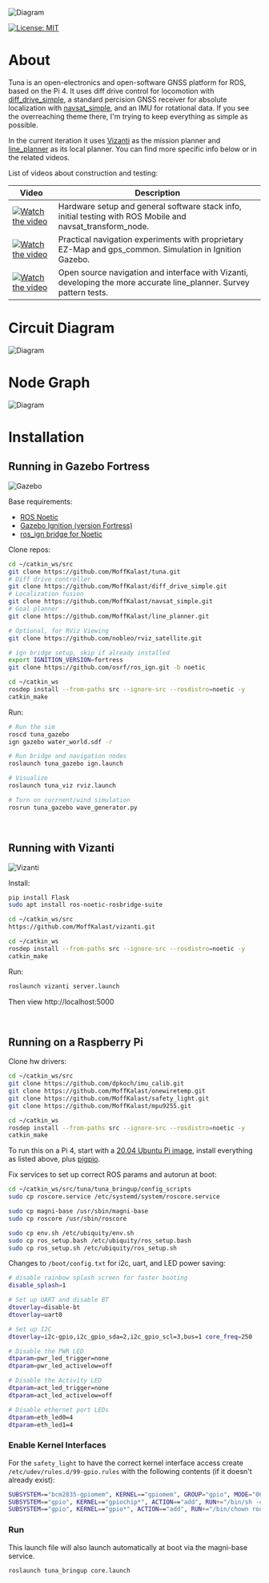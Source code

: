 ![Diagram](tuna_description/img/image.png)

[![License: MIT](https://img.shields.io/badge/License-MIT-yellow.svg)](https://opensource.org/licenses/MIT)

# About

Tuna is an open-electronics and open-software GNSS platform for ROS, based on the Pi 4. It uses diff drive control for locomotion with [diff_drive_simple](https://github.com/MoffKalast/diff_drive_simple), a standard percision GNSS receiver for absolute localization with [navsat_simple](https://github.com/MoffKalast/navsat_simple), and an IMU for rotational data. If you see the overreaching theme there, I'm trying to keep everything as simple as possible.

In the current iteration it uses [Vizanti](https://github.com/MoffKalast/vizanti) as the mission planner and [line_planner](https://github.com/MoffKalast/line_planner) as its local planner. You can find more specific info below or in the related videos.

List of videos about construction and testing:

| Video      | Description |
| ----------- | ----------- |
| [![Watch the video](https://img.youtube.com/vi/CoFgflu3uPA/default.jpg)](https://www.youtube.com/watch?v=CoFgflu3uPA) | Hardware setup and general software stack info, initial testing with ROS Mobile and navsat_transform_node.       |
| [![Watch the video](https://img.youtube.com/vi/l3ynv3hPWGs/default.jpg)](https://www.youtube.com/watch?v=l3ynv3hPWGs) | Practical navigation experiments with proprietary EZ-Map and gps_common. Simulation in Ignition Gazebo.       |
| [![Watch the video](https://img.youtube.com/vi/NZO6q_YMRwI/default.jpg)](https://www.youtube.com/watch?v=NZO6q_YMRwI) | Open source navigation and interface with Vizanti, developing the more accurate line_planner. Survey pattern tests. |



# Circuit Diagram

![Diagram](tuna_description/img/TunaElectric.png)

# Node Graph

![Diagram](tuna_description/img/NodeGraph.png)

# Installation

## Running in Gazebo Fortress

![Gazebo](tuna_description/img/gazebo.png)

Base requirements:
- [ROS Noetic](http://wiki.ros.org/noetic/Installation/Ubuntu)
- [Gazebo Ignition (version Fortress)](https://gazebosim.org/docs/fortress/install_ubuntu)
- [ros_ign bridge for Noetic](https://github.com/gazebosim/ros_gz/tree/noetic#from-source)

Clone repos:

```bash
cd ~/catkin_ws/src
git clone https://github.com/MoffKalast/tuna.git
# Diff drive controller
git clone https://github.com/MoffKalast/diff_drive_simple.git
# Localization fusion
git clone https://github.com/MoffKalast/navsat_simple.git
# Goal planner
git clone https://github.com/MoffKalast/line_planner.git

# Optional, for RViz Viewing
git clone https://github.com/nobleo/rviz_satellite.git

# ign bridge setup, skip if already installed
export IGNITION_VERSION=fortress
git clone https://github.com/osrf/ros_ign.git -b noetic

cd ~/catkin_ws
rosdep install --from-paths src --ignore-src --rosdistro=noetic -y
catkin_make
```

Run:
```bash
# Run the sim
roscd tuna_gazebo
ign gazebo water_world.sdf -r

# Run bridge and navigation nodes
roslaunch tuna_gazebo ign.launch

# Visualize
roslaunch tuna_viz rviz.launch

# Turn on currnent/wind simulation
rosrun tuna_gazebo wave_generator.py

```

<br>

## Running with Vizanti

![Vizanti](tuna_description/img/vizanti.jpg)

Install:

```bash
pip install Flask
sudo apt install ros-noetic-rosbridge-suite

cd ~/catkin_ws/src
https://github.com/MoffKalast/vizanti.git

cd ~/catkin_ws
rosdep install --from-paths src --ignore-src --rosdistro=noetic -y
catkin_make
```

Run:
```bash
roslaunch vizanti server.launch
```
Then view http://localhost:5000

<br>

## Running on a Raspberry Pi

Clone hw drivers:
```bash
cd ~/catkin_ws/src
git clone https://github.com/dpkoch/imu_calib.git
git clone https://github.com/MoffKalast/onewiretemp.git
git clone https://github.com/MoffKalast/safety_light.git
git clone https://github.com/MoffKalast/mpu9255.git

cd ~/catkin_ws
rosdep install --from-paths src --ignore-src --rosdistro=noetic -y
catkin_make
```

To run this on a Pi 4, start with a [20.04 Ubuntu Pi image](https://learn.ubiquityrobotics.com/noetic_pi_image_downloads), install everything as listed above, plus [pigpio](https://abyz.me.uk/rpi/pigpio/download.html).

Fix services to set up correct ROS params and autorun at boot:

```bash
cd ~/catkin_ws/src/tuna/tuna_bringup/config_scripts
sudo cp roscore.service /etc/systemd/system/roscore.service

sudo cp magni-base /usr/sbin/magni-base
sudo cp roscore /usr/sbin/roscore

sudo cp env.sh /etc/ubiquity/env.sh
sudo cp ros_setup.bash /etc/ubiquity/ros_setup.bash
sudo cp ros_setup.sh /etc/ubiquity/ros_setup.sh
```

Changes to `/boot/config.txt` for i2c, uart, and LED power saving:

```bash
# disable rainbow splash screen for faster booting
disable_splash=1

# Set up UART and disable BT
dtoverlay=disable-bt
dtoverlay=uart0

# Set up I2C
dtoverlay=i2c-gpio,i2c_gpio_sda=2,i2c_gpio_scl=3,bus=1 core_freq=250

# Disable the PWR LED
dtparam=pwr_led_trigger=none
dtparam=pwr_led_activelow=off

# Disable the Activity LED
dtparam=act_led_trigger=none
dtparam=act_led_activelow=off

# Disable ethernet port LEDs
dtparam=eth_led0=4
dtparam=eth_led1=4
```

### Enable Kernel Interfaces

For the `safety_light` to have the correct kernel interface access create `/etc/udev/rules.d/99-gpio.rules` with the following contents (if it doesn't already exist):

```bash
SUBSYSTEM=="bcm2835-gpiomem", KERNEL=="gpiomem", GROUP="gpio", MODE="0660"
SUBSYSTEM=="gpio", KERNEL=="gpiochip*", ACTION=="add", RUN+="/bin/sh -c 'chown root:gpio /sys/class/gpio/export /sys/class/gpio/unexport ; chmod 220 /sys/class/gpio/export /sys/class/gpio/unexport'"
SUBSYSTEM=="gpio", KERNEL=="gpio*", ACTION=="add", RUN+="/bin/chown root:gpio /sys%p/active_low /sys%p/edge /sys%p/direction /sys%p/value", RUN+="/bin/chmod 660 /sys%p/active_low /sys%p/edge /sys%p/direction /sys%p/value"
```
### Run

This launch file will also launch automatically at boot via the magni-base service.

```bash
roslaunch tuna_bringup core.launch
```

